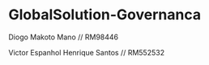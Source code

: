 # GlobalSolution-Governanca

Diogo Makoto Mano // RM98446

Victor Espanhol Henrique Santos // RM552532
